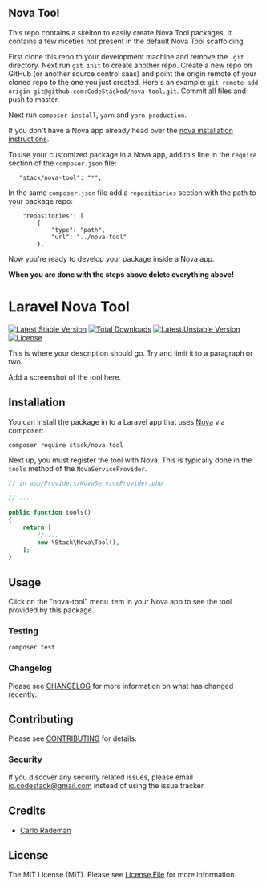 ## Nova Tool

This repo contains a skelton to easily create Nova Tool packages. It contains a few niceties not present in the default Nova Tool scaffolding.

First clone this repo to your development machine and remove the `.git` directory. Next run `git init` to create another repo. Create a new repo on GitHub (or another source control saas) and point the origin remote of your cloned repo to the one you just created. Here's an example: `git remote add origin git@github.com:CodeStacked/nova-tool.git`. Commit all files and push to master.

 Next run `composer install`, `yarn` and `yarn production`.
 
If you don't have a Nova app already head over the [nova installation instructions](https://nova.laravel.com/docs/1.0/installation.html#installing-nova).

To use your customized package in a Nova app, add this line in the `require` section of the `composer.json` file:
 
 ```
    "stack/nova-tool": "*",
```
 
 In the same `composer.json` file add a `repositiories` section with the path to your package repo:
 
 ```
     "repositories": [
         {
             "type": "path",
             "url": "../nova-tool"
         },
```
 
Now you're ready to develop your package inside a Nova app.
 
**When you are done with the steps above delete everything above!**

# Laravel Nova Tool

[![Latest Stable Version](https://poser.pugx.org/codebase/nova-tool/v/stable)](https://packagist.org/packages/codebase/nova-tool)
[![Total Downloads](https://poser.pugx.org/codebase/nova-tool/downloads)](https://packagist.org/packages/codebase/nova-tool)
[![Latest Unstable Version](https://poser.pugx.org/codebase/nova-tool/v/unstable)](https://packagist.org/packages/codebase/nova-tool)
[![License](https://poser.pugx.org/codebase/nova-tool/license)](https://packagist.org/packages/codebase/nova-tool)

This is where your description should go. Try and limit it to a paragraph or two.

Add a screenshot of the tool here.

## Installation

You can install the package in to a Laravel app that uses [Nova](https://nova.laravel.com) via composer:

```bash
composer require stack/nova-tool
```

Next up, you must register the tool with Nova. This is typically done in the `tools` method of the `NovaServiceProvider`.

```php
// in app/Providers/NovaServiceProvider.php

// ...

public function tools()
{
    return [
        // ...
        new \Stack\Nova\Tool(),
    ];
}
```

## Usage

Click on the "nova-tool" menu item in your Nova app to see the tool provided by this package.

### Testing

``` bash
composer test
```

### Changelog

Please see [CHANGELOG](CHANGELOG.md) for more information on what has changed recently.

## Contributing

Please see [CONTRIBUTING](CONTRIBUTING.md) for details.

### Security

If you discover any security related issues, please email io.codestack@gmail.com instead of using the issue tracker.

## Credits

- [Carlo Rademan](https://github.com/CodeStacked)

## License

The MIT License (MIT). Please see [License File](LICENSE.md) for more information.
